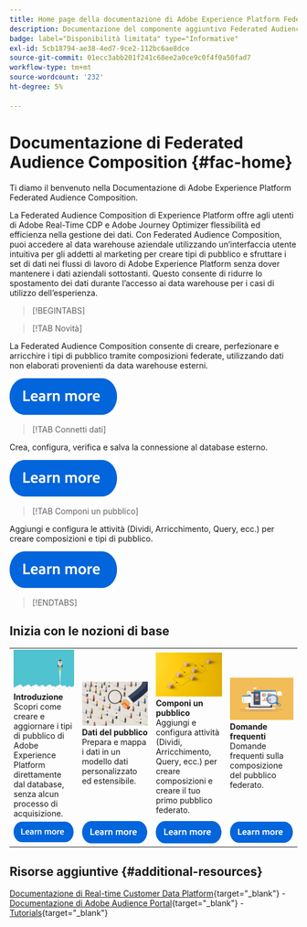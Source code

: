 ```yaml
---
title: Home page della documentazione di Adobe Experience Platform Federated Audience Composition
description: Documentazione del componente aggiuntivo Federated Audience Composition
badge: label="Disponibilità limitata" type="Informative"
exl-id: 5cb18794-ae38-4ed7-9ce2-112bc6ae8dce
source-git-commit: 01ecc3abb201f241c68ee2a0ce9c0f4f0a50fad7
workflow-type: tm+mt
source-wordcount: '232'
ht-degree: 5%

---
```


# Documentazione di Federated Audience Composition  {#fac-home}

Ti diamo il benvenuto nella Documentazione di Adobe Experience Platform Federated Audience Composition.

La Federated Audience Composition di Experience Platform offre agli utenti di Adobe Real-Time CDP e Adobe Journey Optimizer flessibilità ed efficienza nella gestione dei dati. Con Federated Audience Composition, puoi accedere al data warehouse aziendale utilizzando un’interfaccia utente intuitiva per gli addetti al marketing per creare tipi di pubblico e sfruttare i set di dati nei flussi di lavoro di Adobe Experience Platform senza dover mantenere i dati aziendali sottostanti. Questo consente di ridurre lo spostamento dei dati durante l’accesso ai data warehouse per i casi di utilizzo dell’esperienza.

>[!BEGINTABS]

>[!TAB Novità]

La Federated Audience Composition consente di creare, perfezionare e arricchire i tipi di pubblico tramite composizioni federate, utilizzando dati non elaborati provenienti da data warehouse esterni.

[![immagine](assets/learn-more-button.svg)](start/release-notes.md)

>[!TAB Connetti dati]

Crea, configura, verifica e salva la connessione al database esterno.

[![immagine](assets/learn-more-button.svg)](connections/federated-db.md)

>[!TAB Componi un pubblico]

Aggiungi e configura le attività (Dividi, Arricchimento, Query, ecc.) per creare composizioni e tipi di pubblico.

[![immagine](assets/learn-more-button.svg)](compositions/gs-compositions.md)

>[!ENDTABS]

## Inizia con le nozioni di base

<table style="table-layout:fixed">
  <tr style="border: 0;">
    <td>
    <a href="start/get-started.md"><img src="assets/do-not-localize/start-quick.png"></a>
    <div><strong>Introduzione</strong><br/>Scopri come creare e aggiornare i tipi di pubblico di Adobe Experience Platform direttamente dal database, senza alcun processo di acquisizione.
    </div>
    </td>
    <td>
    <a href="data-management/gs-models.md"><img src="assets/do-not-localize/start-profiles.png"></a>
    <div><strong>Dati del pubblico</strong><br/>Prepara e mappa i dati in un modello dati personalizzato ed estensibile.
    </div>
    </td>
    <td>
    <a href="compositions/gs-compositions.md"><img src="assets/do-not-localize/start-journey.jpeg"></a>
    <div><strong>Componi un pubblico</strong><br/>Aggiungi e configura attività (Dividi, Arricchimento, Query, ecc.) per creare composizioni e creare il tuo primo pubblico federato.
    </div>
    </td>
    <td>
    <a href="start/get-started.md#faq"><img src="assets/do-not-localize/start-faq.png"></a>
    <div><strong>Domande frequenti</strong><br/>Domande frequenti sulla composizione del pubblico federato.</div>
    </td>
  </tr>
  <tr style="border: 0;">
    <td><a href="start/get-started.md"><img src="assets/learn-more-button.svg"></a></td>
    <td><a href="data-management/gs-models.md"><img src="assets/learn-more-button.svg"></a></td>
    <td><a href="compositions/gs-compositions.md"><img src="assets/learn-more-button.svg"></a></td>
    <td><a href="start/get-started.md#faq"><img src="assets/learn-more-button.svg"></a></td>
    </tr>
</table>


## Risorse aggiuntive  {#additional-resources}

[Documentazione di Real-time Customer Data Platform](https://experienceleague.adobe.com/en/docs/experience-platform/rtcdp/home){target="_blank"} - [Documentazione di Adobe Audience Portal](https://experienceleague.adobe.com/en/docs/experience-platform/segmentation/ui/audience-dashboard){target="_blank"} - [Tutorials](https://experienceleague.adobe.com/en/docs/platform-learn/tutorials/audiences/introduction-to-audience-portal-and-composition){target="_blank"}
